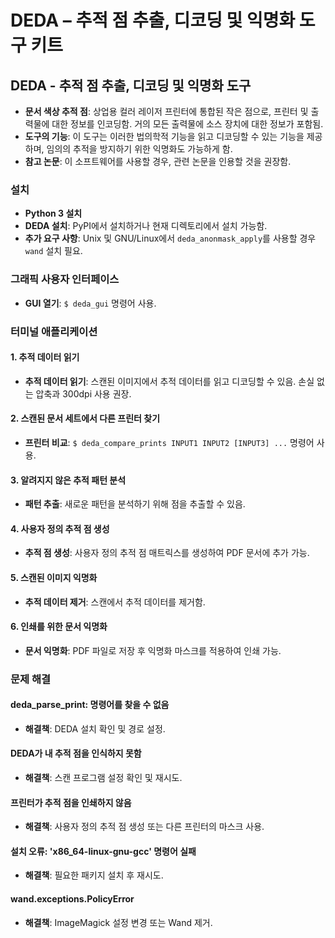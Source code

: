 # DEDA – 추적 점 추출, 디코딩 및 익명화 도구 키트


DEDA - 추적 점 추출, 디코딩 및 익명화 도구
----------------------------

* **문서 색상 추적 점**: 상업용 컬러 레이저 프린터에 통합된 작은 점으로, 프린터 및 출력물에 대한 정보를 인코딩함. 거의 모든 출력물에 소스 장치에 대한 정보가 포함됨.
* **도구의 기능**: 이 도구는 이러한 법의학적 기능을 읽고 디코딩할 수 있는 기능을 제공하며, 임의의 추적을 방지하기 위한 익명화도 가능하게 함.
* **참고 논문**: 이 소프트웨어를 사용할 경우, 관련 논문을 인용할 것을 권장함.

### 설치

* **Python 3 설치**
* **DEDA 설치**: PyPI에서 설치하거나 현재 디렉토리에서 설치 가능함.
* **추가 요구 사항**: Unix 및 GNU/Linux에서 `deda_anonmask_apply`를 사용할 경우 `wand` 설치 필요.

### 그래픽 사용자 인터페이스

* **GUI 열기**: `$ deda_gui` 명령어 사용.

### 터미널 애플리케이션

#### 1. 추적 데이터 읽기

* **추적 데이터 읽기**: 스캔된 이미지에서 추적 데이터를 읽고 디코딩할 수 있음. 손실 없는 압축과 300dpi 사용 권장.

#### 2. 스캔된 문서 세트에서 다른 프린터 찾기

* **프린터 비교**: `$ deda_compare_prints INPUT1 INPUT2 [INPUT3] ...` 명령어 사용.

#### 3. 알려지지 않은 추적 패턴 분석

* **패턴 추출**: 새로운 패턴을 분석하기 위해 점을 추출할 수 있음.

#### 4. 사용자 정의 추적 점 생성

* **추적 점 생성**: 사용자 정의 추적 점 매트릭스를 생성하여 PDF 문서에 추가 가능.

#### 5. 스캔된 이미지 익명화

* **추적 데이터 제거**: 스캔에서 추적 데이터를 제거함.

#### 6. 인쇄를 위한 문서 익명화

* **문서 익명화**: PDF 파일로 저장 후 익명화 마스크를 적용하여 인쇄 가능.

### 문제 해결

#### deda\_parse\_print: 명령어를 찾을 수 없음

* **해결책**: DEDA 설치 확인 및 경로 설정.

#### DEDA가 내 추적 점을 인식하지 못함

* **해결책**: 스캔 프로그램 설정 확인 및 재시도.

#### 프린터가 추적 점을 인쇄하지 않음

* **해결책**: 사용자 정의 추적 점 생성 또는 다른 프린터의 마스크 사용.

#### 설치 오류: 'x86\_64-linux-gnu-gcc' 명령어 실패

* **해결책**: 필요한 패키지 설치 후 재시도.

#### wand.exceptions.PolicyError

* **해결책**: ImageMagick 설정 변경 또는 Wand 제거.
